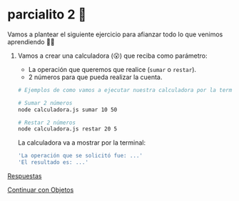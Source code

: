 # parcialito 2 🙊

Vamos a plantear el siguiente ejercicio para afianzar todo lo que venimos aprendiendo 💪🏼

1. Vamos a crear una calculadora (😮) que reciba como parámetro:

    * La operación que queremos que realice (`sumar` o `restar`).
    * 2 números para que pueda realizar la cuenta.

    ```bash
    # Ejemplos de como vamos a ejecutar nuestra calculadora por la terminal

    # Sumar 2 números
    node calculadora.js sumar 10 50

    # Restar 2 números
    node calculadora.js restar 20 5
    ```

    La calculadora va a mostrar por la terminal:

    ```bash
    'La operación que se solicitó fue: ...'
    'El resultado es: ...'
    ```

[Respuestas](/respuestas/09.js)

[Continuar con Objetos](/ejercicios/10.md)